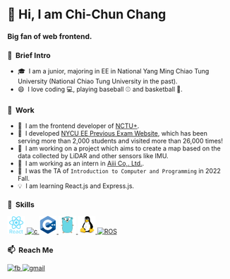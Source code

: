 # 👋 Hi, I am Chi-Chun Chang
### Big fan of web frontend.
<!--
**cjchang925/cjchang925** is a ✨ _special_ ✨ repository because its `README.md` (this file) appears on your GitHub profile.

Here are some ideas to get you started:

- 🔭 I’m currently working on ...
- 🌱 I’m currently learning ...
- 👯 I’m looking to collaborate on ...
- 🤔 I’m looking for help with ...
- 💬 Ask me about ...
- 📫 How to reach me: ...
- 😄 Pronouns: ...
- ⚡ Fun fact: ...
-->

### :boy: &nbsp;Brief Intro
- :mortar_board: &nbsp;I am a junior, majoring in EE in National Yang Ming Chiao Tung University (National Chiao Tung University in the past).
- :smile: &nbsp;I love coding :computer:, playing baseball :baseball: and basketball :basketball:.

### :microscope: &nbsp;Work
- 🔭 &nbsp;I am the frontend developer of [NCTU+](http://nctuplus.hopto.org). 
- 🔭 &nbsp;I developed [NYCU EE Previous Exam Website](https://prevexam.dece.nycu.edu.tw/), which has been serving more than 2,000 students and visited more than 26,000 times!
- 🔭 &nbsp;I am working on a project which aims to create a map based on the data collected by LiDAR and other sensors like IMU.
- 🔭 &nbsp;I am working as an intern in [Aiii Co,. Ltd.](https://www.aiii.ai).
- 🌱 &nbsp;I was the TA of `Introduction to Computer and Programming` in 2022 Fall.
- :bulb: &nbsp;I am learning React.js and Express.js.

### :rocket: &nbsp;Skills
<div>
  <a href="https://zh-hant.reactjs.org/" target="_blank" rel="noreferrer">
    <img src="https://raw.githubusercontent.com/devicons/devicon/master/icons/react/react-original-wordmark.svg" alt="react" width="40"/>
  </a>
  <a href="https://cplusplus.com/" target="_blank" rel="noreferrer">
    <img src="https://user-images.githubusercontent.com/103064446/188316890-5251355f-4c35-4652-8470-0741e2a89c5d.png" alt="c" width="40"/>
  </a>
  <a href="https://cplusplus.com/" target="_blank" rel="noreferrer">
    <img src="https://raw.githubusercontent.com/devicons/devicon/master/icons/cplusplus/cplusplus-original.svg" alt="cpp" width="40"/>
  </a>
  <a href="https://go.dev/" target="_blank" rel="noreferrer">
    <img src="https://raw.githubusercontent.com/devicons/devicon/master/icons/go/go-original.svg" alt="golang" width="40"/>
  </a>
  <a href="https://www.linux.com/" target="_blank" rel="noreferrer">
    <img src="https://raw.githubusercontent.com/devicons/devicon/master/icons/linux/linux-original.svg" alt="linux" width="40"/>
  </a>
  <a href="https://www.ros.org/" target="_blank" rel="noreferrer">
    <img src="https://styles.redditmedia.com/t5_2s5r6/styles/communityIcon_izevtzy9s7d51.png?width=256&s=f31a48eb84853857b0ff34f7e3aae70540d249b7" alt="ROS" height="40" />
  </a>
</div>

### 📫 &nbsp;Reach Me
<div>
  <a href="https://www.facebook.com/profile.php?id=100004392300645" target="_blank" rel="noreferrer">
    <img src="https://camo.githubusercontent.com/9de4674d912f8adfc1e15da91455fe55ce29188c2cde57cb7f99e410228e0540/68747470733a2f2f696d672e736869656c64732e696f2f62616467652f2d46616365626f6f6b2d3138373746323f6c6f676f3d66616365626f6f6b266c6f676f436f6c6f723d7768697465267374796c653d666c6174" alt="fb" height="25"/>
  </a>
  <a href="mailto: cjchang925@gmail.com" target="_blank" rel="noreferrer">
    <img src="https://camo.githubusercontent.com/f990237d688d3c5ce064b95cab92cd83d33a006da6e630455488873c594fc3fd/68747470733a2f2f696d672e736869656c64732e696f2f62616467652f2d476d61696c2d4541343333353f6c6f676f3d676d61696c266c6f676f436f6c6f723d7768697465267374796c653d666c6174" alt="gmail" height="25"/>
  </a>
  
</div>
